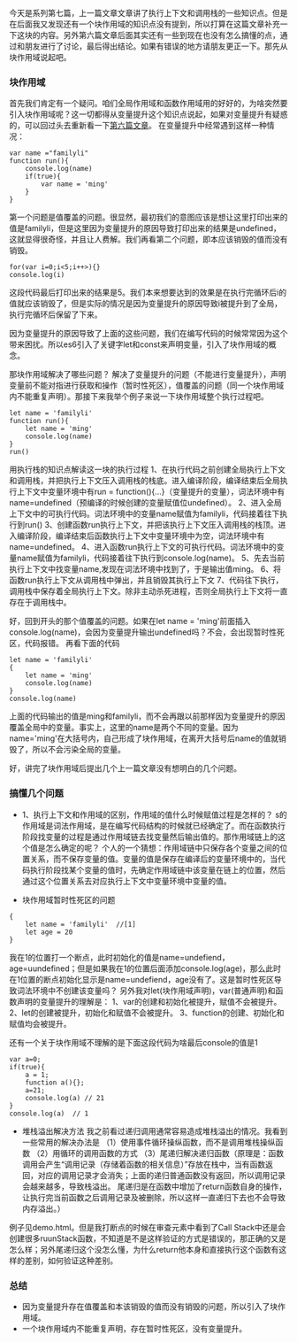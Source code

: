 今天是系列第七篇，上一篇文章文章讲了执行上下文和调用栈的一些知识点。但是在后面我又发现还有一个块作用域的知识点没有提到，所以打算在这篇文章补充一下这块的内容。另外第六篇文章后面其实还有一些到现在也没有怎么搞懂的点，通过和朋友进行了讨论，最后得出结论。如果有错误的地方请朋友更正一下。那先从块作用域说起吧。


### 块作用域
首先我们肯定有一个疑问。咱们全局作用域和函数作用域用的好好的，为啥突然要引入块作用域呢？这一切都得从变量提升这个知识点说起，如果对变量提升有疑惑的，可以回过头去重新看一下[第六篇文章](https://juejin.im/post/5e9807d5e51d4546f6309616)。
在变量提升中经常遇到这样一种情况：
```
var name ="familyli"
function run(){
    console.log(name)
    if(true){
        var name = 'ming'
    }
}
```
第一个问题是值覆盖的问题。很显然，最初我们的意图应该是想让这里打印出来的值是familyli，但是这里因为变量提升的原因导致打印出来的结果是undefined，这就显得很奇怪，并且让人费解。我们再看第二个问题，即本应该销毁的值而没有销毁。
```
for(var i=0;i<5;i++>){}
console.log(i)
```
这段代码最后打印出来的结果是5。我们本来想要达到的效果是在执行完循环后i的值就应该销毁了，但是实际的情况是因为变量提升的原因导致i被提升到了全局，执行完循环后保留了下来。

因为变量提升的原因导致了上面的这些问题，我们在编写代码的时候常常因为这个带来困扰。所以es6引入了关键字let和const来声明变量，引入了块作用域的概念。

那块作用域解决了哪些问题？
解决了变量提升的问题（不能进行变量提升），声明变量前不能对指进行获取和操作（暂时性死区），值覆盖的问题（同一个块作用域内不能重复声明）。那接下来我举个例子来说一下块作用域整个执行过程吧。
```
let name = 'familyli'
function run(){
    let name = 'ming'
    console.log(name)
}
run()
```
用执行栈的知识点解读这一块的执行过程
1、在执行代码之前创建全局执行上下文和调用栈，并把执行上下文压入调用栈的栈底。进入编译阶段，编译结束后全局执行上下文中变量环境中有run = function(){...}（变量提升的变量），词法环境中有name=undefined（预编译的时候创建的变量赋值位undefined）。
2、进入全局上下文中的可执行代码。词法环境中的变量name赋值为familyli，代码接着往下执行到run()
3、创建函数run执行上下文，并把该执行上下文压入调用栈的栈顶。进入编译阶段，编译结束后函数执行上下文中变量环境中为空，词法环境中有name=undefined。
4、进入函数run执行上下文的可执行代码。词法环境中的变量name赋值为familyli，代码接着往下执行到console.log(name)。
5、先去当前执行上下文中找变量name,发现在词法环境中找到了，于是输出值ming。
6、将函数run执行上下文从调用栈中弹出，并且销毁其执行上下文
7、代码往下执行，调用栈中保存着全局执行上下文。除非主动杀死进程，否则全局执行上下文将一直存在于调用栈中。

好，回到开头的那个值覆盖的问题。如果在let name = 'ming'前面插入console.log(name)，会因为变量提升输出undefined吗？不会，会出现暂时性死区，代码报错。
再看下面的代码
```
let name = 'familyli'
{
    let name = 'ming'
    console.log(name)
}
console.log(name)
```
上面的代码输出的值是ming和familyli，而不会再跟以前那样因为变量提升的原因覆盖全局中的变量。事实上，这里的name是两个不同的变量。因为name='ming'在大括号内，自己形成了块作用域，在离开大括号后name的值就销毁了，所以不会污染全局的变量。

好，讲完了块作用域后提出几个上一篇文章没有想明白的几个问题。


### 搞懂几个问题
- 1、执行上下文和作用域的区别，作用域的值什么时候赋值过程是怎样的？
s的作用域是词法作用域，是在编写代码结构的时候就已经确定了。而在函数执行阶段找变量的过程是通过作用域链去找变量然后输出值的。那作用域链上的这个值是怎么确定的呢？
个人的一个猜想：作用域链中只保存各个变量之间的位置关系，而不保存变量的值。变量的值是保存在编译后的变量环境中的，当代码执行阶段找某个变量的值时，先确定作用域链中该变量在链上的位置，然后通过这个位置关系去对应执行上下文中变量环境中变量的值。


- 块作用域暂时性死区的问题
```
{
    let name = 'familyli'  //[1]
    let age = 20
}
```
我在1的位置打一个断点，此时初始化的值是name=undefiend，age=uundefined；但是如果我在1的位置后面添加console.log(age)，那么此时在1位置的断点初始化显示是name=undefiend，age没有了。这是暂时性死区导致词法环境中不创建该变量吗？
另外我对let(块作用域声明)，var(普通声明)和函数声明的变量提升的理解是：
1、var的创建和初始化被提升，赋值不会被提升。
2、let的创建被提升，初始化和赋值不会被提升。
3、function的创建、初始化和赋值均会被提升。


还有一个关于块作用域不理解的是下面这段代码为啥最后console的值是1
```
var a=0;
if(true){
    a = 1;
    function a(){};
    a=21;
    console.log(a) // 21
}
console.log(a)  // 1
```


- 堆栈溢出解决方法
我之前看过递归调用通常容易造成堆栈溢出的情况。我看到一些常用的解决办法是
（1）使用事件循环操纵函数，而不是调用堆栈操纵函数
（2）用循环的调用函数的方式
（3）尾递归解决递归函数（原理是：函数调用会产生“调用记录（存储着函数的相关信息）”存放在栈中，当有函数返回，对应的调用记录才会消失；上面的递归普通函数没有返回，所以调用记录会越来越多，导致栈溢出。
尾递归是在函数中增加了return函数自身的操作，让执行完当前函数之后调用记录及被删除，所以这样一直递归下去也不会导致内存溢出。）

例子见demo.html。但是我打断点的时候在审查元素中看到了Call Stack中还是会创建很多ruunStack函数，不知道是不是这样验证的方式是错误的，那正确的又是怎么样；另外尾递归这个没怎么懂，为什么return他本身和直接执行这个函数有这样的差别，如何验证这种差别。

### 总结
- 因为变量提升存在值覆盖和本该销毁的值而没有销毁的问题，所以引入了块作用域。
- 一个块作用域内不能重复声明，存在暂时性死区，没有变量提升。